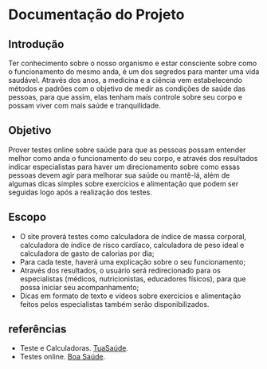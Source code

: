 # Documentação do Projeto

## Introdução
Ter conhecimento sobre o nosso organismo e estar consciente sobre como o funcionamento do mesmo anda, é um dos segredos para manter uma vida saudável. Através dos anos, a medicina e a ciência vem estabelecendo métodos e padrões com o objetivo de medir as condições de saúde das pessoas, para que assim, elas tenham mais controle sobre seu corpo e possam viver com mais saúde e tranquilidade.

## Objetivo
Prover testes online sobre saúde para que as pessoas possam entender melhor como anda o funcionamento do seu corpo, e através dos resultados indicar especialistas para haver um direcionamento sobre como essas pessoas devem agir para melhorar sua saúde ou mantê-lá, além de algumas dicas simples sobre exercícios e alimentação que podem ser seguidas logo após a realização dos testes.

## Escopo
*	O site proverá testes como calculadora de índice de massa corporal, calculadora de índice de risco cardíaco, calculadora de peso ideal e calculadora de gasto de calorias por dia;
*	Para cada teste, haverá uma explicação sobre o seu funcionamento;
*	Através dos resultados, o usuário será redirecionado para os especialistas (médicos, nutricionistas, educadores físicos), para que possa iniciar seu acompanhamento;
* Dicas em formato de texto e vídeos sobre exercícios e alimentação feitos pelos especialistas também serão disponibilizados.

## referências
* Teste e Calculadoras. [TuaSaúde](https://www.tuasaude.com/testes-e-calculadoras/).
* Testes online. [Boa Saúde](https://www.boasaude.com.br/calculadora/).
